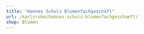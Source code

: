 ```yaml
---
title: "Hannes Schulz Blumenfachgeschäft"
url: /karlsruhe/hannes-schulz-blumenfachgeschaeft/
shop: Blumen
---
```

